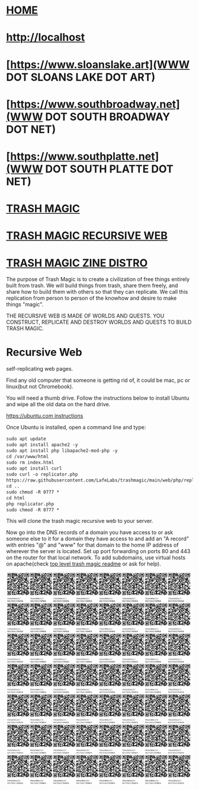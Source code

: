 # [HOME](index.html)

# [http://localhost](http://localhost)

# [https://www.sloanslake.art](WWW DOT SLOANS LAKE DOT ART)

# [https://www.southbroadway.net](WWW DOT SOUTH BROADWAY DOT NET)

# [https://www.southplatte.net](WWW DOT SOUTH PLATTE DOT NET)

# [TRASH MAGIC](https://github.com/LafeLabs/trashmagic/)

# [TRASH MAGIC RECURSIVE WEB](https://github.com/LafeLabs/trashmagic/tree/main/web)

# [TRASH MAGIC ZINE DISTRO](https://github.com/LafeLabs/trashmagic/tree/main/web/distro)

The purpose of Trash Magic is to create a civilization of free things entirely built from trash.  We will build things from trash, share them freely, and share how to build them with others so that they can replicate.  We call this replication from person to person of the knowhow and desire to make things "magic".  

THE RECURSIVE WEB IS MADE OF WORLDS AND QUESTS. YOU CONSTRUCT, REPLICATE AND DESTROY WORLDS AND QUESTS TO BUILD TRASH MAGIC.


# Recursive Web

self-replicating web pages.


Find any old computer that someone is getting rid of, it could be mac, pc or linux(but not Chromebook).  

You will need a thumb drive.  Follow the instructions below to install Ubuntu and wipe all the old data on the hard drive.

[https://ubuntu.com instructions](https://ubuntu.com/tutorials/install-ubuntu-desktop#1-overview)

Once Ubuntu is installed, open a command line and type:

```
sudo apt update
sudo apt install apache2 -y
sudo apt install php libapache2-mod-php -y
cd /var/www/html
sudo rm index.html
sudo apt install curl
sudo curl -o replicator.php https://raw.githubusercontent.com/LafeLabs/trashmagic/main/web/php/replicator.txt
cd ..
sudo chmod -R 0777 *
cd html
php replicator.php
sudo chmod -R 0777 *
```

This will clone the trash magic recursive web to your server. 

Now go into the DNS records of a domain you have access to or ask someone else to it for a domain they have access to and add an "A record" with entries "@" and "www" for that domain to the home IP address of wherever the server is located.  Set up port forwarding on ports 80 and 443 on the router for that local network.  To add subdomains, use virtual hosts on apache(check [top level trash magic readme](https://github.com/LafeLabs/trashmagic/blob/main/README.md) or ask for help).

![](https://raw.githubusercontent.com/LafeLabs/trashmagic/main/media/trashmagic/qrcode-pages/recursiveweb.png)
